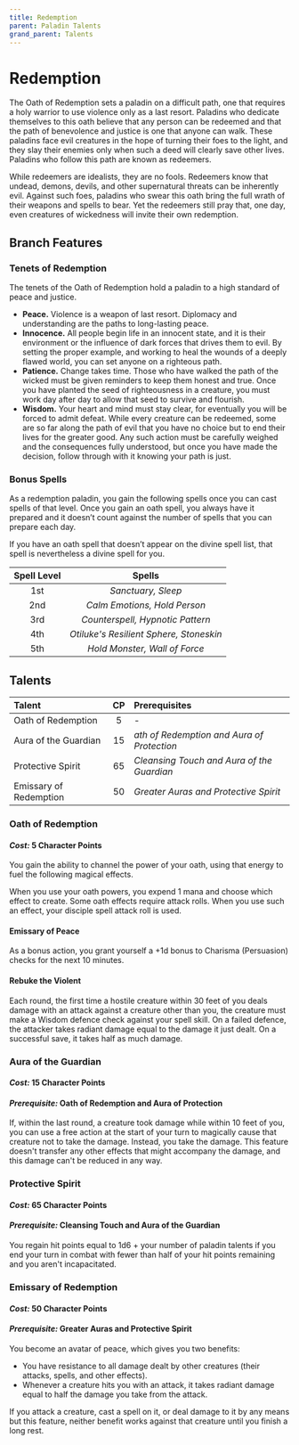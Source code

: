```yaml
---
title: Redemption
parent: Paladin Talents
grand_parent: Talents
---
```


# Redemption
The Oath of Redemption sets a paladin on a difficult path, one that requires a holy warrior to use violence only as a last resort. Paladins who dedicate themselves to this oath believe that any person can be redeemed and that the path of benevolence and justice is one that anyone can walk. These paladins face evil creatures in the hope of turning their foes to the light, and they slay their enemies only when such a deed will clearly save other lives. Paladins who follow this path are known as redeemers.

While redeemers are idealists, they are no fools. Redeemers know that undead, demons, devils, and other supernatural threats can be inherently evil. Against such foes, paladins who swear this oath bring the full wrath of their weapons and spells to bear. Yet the redeemers still pray that, one day, even creatures of wickedness will invite their own redemption.

## Branch Features

### Tenets of Redemption
The tenets of the Oath of Redemption hold a paladin to a high standard of peace and justice.
* **Peace.** Violence is a weapon of last resort. Diplomacy and understanding are the paths to long-lasting peace.
* **Innocence.** All people begin life in an innocent state, and it is their environment or the influence of dark forces that drives them to evil. By setting the proper example, and working to heal the wounds of a deeply flawed world, you can set anyone on a righteous path.
* **Patience.** Change takes time. Those who have walked the path of the wicked must be given reminders to keep them honest and true. Once you have planted the seed of righteousness in a creature, you must work day after day to allow that seed to survive and flourish.
* **Wisdom.** Your heart and mind must stay clear, for eventually you will be forced to admit defeat. While every creature can be redeemed, some are so far along the path of evil that you have no choice but to end their lives for the greater good. Any such action must be carefully weighed and the consequences fully understood, but once you have made the decision, follow through with it knowing your path is just.

### Bonus Spells
As a redemption paladin, you gain the following spells once you can cast spells of that level. Once you gain an oath spell, you always have it prepared and it doesn’t count against the number of spells that you can prepare each day.

If you have an oath spell that doesn’t appear on the divine spell list, that spell is nevertheless a divine spell for you.

| Spell Level | Spells |
|:-----------:|:------:|
| 1st | *Sanctuary, Sleep* | 2 Character Points per Spell |
| 2nd | *Calm Emotions, Hold Person* | 4 Character Points per Spell |
| 3rd | *Counterspell, Hypnotic Pattern* | 6 Character Points per Spell |
| 4th | *Otiluke's Resilient Sphere, Stoneskin* | 8 Character Points per Spell |
| 5th | *Hold Monster, Wall of Force* | 10 Character Points per Spell |

## Talents

| Talent | CP | Prerequisites |
|:-------|:--:|:--------------|
| Oath of Redemption     | 5  | - |
| Aura of the Guardian   | 15 | *ath of Redemption and Aura of Protection* |
| Protective Spirit      | 65 | *Cleansing Touch and Aura of the Guardian* |
| Emissary of Redemption | 50 | *Greater Auras and Protective Spirit* |

### Oath of Redemption
#### *Cost:* 5 Character Points
You gain the ability to channel the power of your oath, using that energy to fuel the following magical effects.

When you use your oath powers, you expend 1 mana and choose which effect to create. Some oath effects require attack rolls. When you use such an effect, your disciple spell attack roll is used.

#### Emissary of Peace
As a bonus action, you grant yourself a +1d bonus to Charisma (Persuasion) checks for the next 10 minutes.

#### Rebuke the Violent
Each round, the first time a hostile creature within 30 feet of you deals damage with an attack against a creature other than you, the creature must make a Wisdom defence check against your spell skill. On a failed defence, the attacker takes radiant damage equal to the damage it just dealt. On a successful save, it takes half as much damage.

### Aura of the Guardian
#### *Cost:* 15 Character Points
#### *Prerequisite:* Oath of Redemption and Aura of Protection
If, within the last round, a creature took damage while within 10 feet of you, you can use a free action at the start of your turn to magically cause that creature not to take the damage. Instead, you take the damage. This feature doesn't transfer any other effects that might accompany the damage, and this damage can't be reduced in any way.

### Protective Spirit
#### *Cost:* 65 Character Points
#### *Prerequisite:* Cleansing Touch and Aura of the Guardian
You regain hit points equal to 1d6 + your number of paladin talents if you end your turn in combat with fewer than half of your hit points remaining and you aren't incapacitated.

### Emissary of Redemption
#### *Cost:* 50 Character Points
#### *Prerequisite:* Greater Auras and Protective Spirit
You become an avatar of peace, which gives you two benefits:
* You have resistance to all damage dealt by other creatures (their attacks, spells, and other effects).
* Whenever a creature hits you with an attack, it takes radiant damage equal to half the damage you take from the attack.

If you attack a creature, cast a spell on it, or deal damage to it by any means but this feature, neither benefit works against that creature until you finish a long rest.
